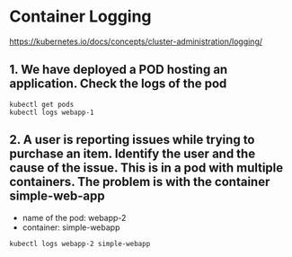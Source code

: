 # Container Logging

https://kubernetes.io/docs/concepts/cluster-administration/logging/

## 1. We have deployed a POD hosting an application. Check the logs of the pod

```
kubectl get pods
kubectl logs webapp-1
```

## 2. A user is reporting issues while trying to purchase an item. Identify the user and the cause of the issue. This is in a pod with multiple containers. The problem is with the container simple-web-app

* name of the pod: webapp-2
* container: simple-webapp

```
kubectl logs webapp-2 simple-webapp
```